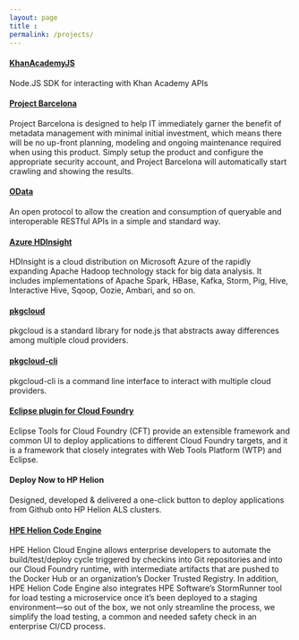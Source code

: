 ```yaml
---
layout: page
title :
permalink: /projects/
---
```


#### [KhanAcademyJS](https://github.com/Phanatic/KhanAcademyJS/)
Node.JS SDK for interacting with Khan Academy APIs

#### [Project Barcelona](https://blogs.technet.microsoft.com/mspfe/2012/05/10/project-barcelona-a-revolution-in-enterprise-metadata-management-part-2/)

Project Barcelona is designed to help IT immediately garner the benefit of metadata management with minimal initial investment, which means there will be no up-front planning, modeling and ongoing maintenance required when using this product.  Simply setup the product and configure the appropriate security account, and Project Barcelona will automatically start crawling and showing the results.

#### [OData](http://www.odata.org/)
An open protocol to allow the creation and consumption of queryable and interoperable RESTful APIs in a simple and standard way.

#### [Azure HDInsight](https://docs.microsoft.com/en-us/azure/hdinsight/hdinsight-hadoop-introduction)

HDInsight is a cloud distribution on Microsoft Azure of the rapidly expanding Apache Hadoop technology stack for big data analysis. It includes implementations of Apache Spark, HBase, Kafka, Storm, Pig, Hive, Interactive Hive, Sqoop, Oozie, Ambari, and so on.

#### [pkgcloud](https://github.com/pkgcloud/pkgcloud/commits?author=Phanatic)

pkgcloud is a standard library for node.js that abstracts away differences among multiple cloud providers.

#### [pkgcloud-cli](https://github.com/pkgcloud/pkgcloud-cli/commits?author=Phanatic)

pkgcloud-cli is a command line interface to interact with multiple cloud providers.

#### [Eclipse plugin for Cloud Foundry](https://github.com/cloudfoundry-attic/eclipse-integration-cloudfoundry/commits?author=Phanatic)

Eclipse Tools for Cloud Foundry (CFT) provide an extensible framework and common UI to deploy applications to different Cloud Foundry targets, and it is a framework that closely integrates with Web Tools Platform (WTP) and Eclipse.

#### Deploy Now to HP Helion

Designed, developed & delivered a one-click button to deploy applications from Github onto HP Helion ALS clusters.

#### [HPE Helion Code Engine](https://docs.hpcloud.com/stackato/index.html#stackato/ops/quickstart_hce.html)

HPE Helion Cloud Engine allows enterprise developers to automate the build/test/deploy cycle triggered by checkins into Git repositories and into our Cloud Foundry runtime, with intermediate artifacts that are pushed to the Docker Hub or an organization’s Docker Trusted Registry. In addition, HPE Helion Code Engine also integrates HPE Software’s StormRunner tool for load testing a microservice once it’s been deployed to a staging environment—so out of the box, we not only streamline the process, we simplify the load testing, a common and needed safety check in an enterprise CI/CD process.
